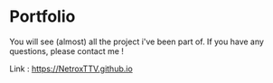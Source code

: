 # Portfolio 

You will see (almost) all the project i've been part of. If you have any questions, please contact me !

Link : <https://NetroxTTV.github.io>

